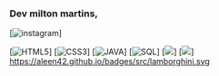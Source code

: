 ### Dev  milton martins,
[![ instagram](https://img.shields.io/badge/Instagram-E4405F?style=for-the-badge&logo=instagram&logoColor=white)]

[![HTML5](https://img.shields.io/badge/HTML5-E34F26?style=for-the-badge&logo=html5&logoColor=white)]
[![CSS3](https://img.shields.io/badge/CSS3-1572B6?style=for-the-badge&logo=css3&logoColor=white)]
[![JAVA](	https://img.shields.io/badge/Java-ED8B00?style=for-the-badge&logo=java&logoColor=white)]
[![SQL](https://img.shields.io/badge/SQLite-07405E?style=for-the-badge&logo=sqlite&logoColor=white)]
[![](https://img.shields.io/badge/LinkedIn-0077B5?style=for-the-badge&logo=linkedin&logoColor=white)]
[![](https://img.shields.io/badge/Facebook-1877F2?style=for-the-badge&logo=facebook&logoColor=white)]
https://aleen42.github.io/badges/src/lamborghini.svg
